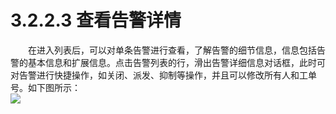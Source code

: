 # 3.2.2.3 查看告警详情
　　在进入列表后，可以对单条告警进行查看，了解告警的细节信息，信息包括告警的基本信息和扩展信息。点击告警列表的行，滑出告警详细信息对话框，此时可对告警进行快捷操作，如关闭、派发、抑制等操作，并且可以修改所有人和工单号。如下图所示：  
![](图12.png)
